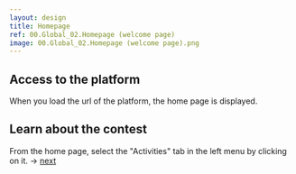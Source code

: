 ```yaml
---
layout: design
title: Homepage
ref: 00.Global_02.Homepage (welcome page)
image: 00.Global_02.Homepage (welcome page).png
---
```


## <span class="color-thread" style="background-color: #ff0000"></span>Access to the platform
When you load the url of the platform, the home page is displayed.

## <span class="color-thread" style="background-color: #00aa00"></span> Learn about the contest
From the home page, select the "Activities" tab in the left menu by clicking on it.
→ [next](03.Activities_00.Header_a.Landing)

